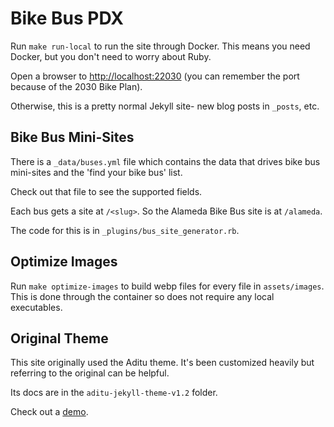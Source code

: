 # Bike Bus PDX

Run `make run-local` to run the site through Docker.
This means you need Docker, but you don't need to worry about Ruby.

Open a browser to <http://localhost:22030> (you can remember the port because of the 2030 Bike Plan).

Otherwise, this is a pretty normal Jekyll site- new blog posts in `_posts`, etc.

## Bike Bus Mini-Sites

There is a `_data/buses.yml` file which contains the data that drives bike bus mini-sites
and the 'find your bike bus' list.

Check out that file to see the supported fields.

Each bus gets a site at `/<slug>`. So the Alameda Bike Bus site is at `/alameda`.

The code for this is in `_plugins/bus_site_generator.rb`.

## Optimize Images

Run `make optimize-images` to build webp files for every file in `assets/images`.
This is done through the container so does not require any local executables.

## Original Theme

This site originally used the Aditu theme. It's been customized heavily but referring to the original
can be helpful.

Its docs are in the `aditu-jekyll-theme-v1.2` folder.

Check out a [demo](https://aditu.netlify.com/).
